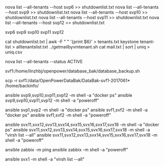 


nova list --all-tenants --host svp6 >> shutdownlist.txt
nova list --all-tenants --host svp9 >> shutdownlist.txt
nova list --all-tenants --host svp10 >> shutdownlist.txt
nova list --all-tenants --host svp11 >> shutdownlist.txt
nova list --all-tenants --host svp12 >> shutdownlist.txt

svp6
svp9
svp10
svp11
svp12

cat shutdownlist.txt | awk -F " " '{print $6}'  > tenants.txt
keystone tenant-list > alltenantslist.txt
../getmailbyvmtenant.sh
cat mail.txt | sort |  uniq     > uniq.csv

nova list --all-tenants --status ACTIVE


svf1:/home/linzhbj/openpower/database_bak/database_backup.sh

scp -r svf1:/data/OpenPowerDataBak/DataBak-svf1-2017061* /home/backinfo/




ansible svp9,svp10,svp11,svp12 -m shell -a "docker ps"
ansible svp9,svp10,svp11,svp12 -m shell -a "poweroff"



ansible svp1,svp2 -m shell -a "docker ps"
ansible svf1,svf2 -m shell -a "docker ps"
ansible svf1,svf2 -m shell -a "poweroff"


ansible svx11,svx12,svx13,svx14,svx15,svx16,svx17,svx18  -m shell -a "docker ps"
ansible svx11,svx12,svx13,svx14,svx15,svx16,svx17,svx18  -m shell -a "virsh list --all"
ansible svx11,svx12,svx13,svx14,svx15,svx16,svx17,svx18  -m shell -a "poweroff"



ansible  zabbix -m ping
ansible  zabbix -m shell -a "poweroff"

ansible svx1  -m shell -a "virsh list --all"


